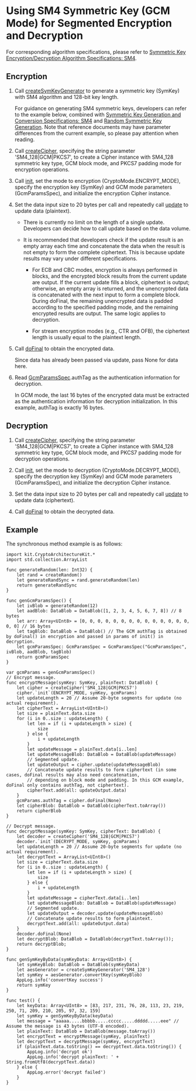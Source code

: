 # Using SM4 Symmetric Key (GCM Mode) for Segmented Encryption and Decryption

For corresponding algorithm specifications, please refer to [Symmetric Key Encryption/Decryption Algorithm Specifications: SM4](./cj-crypto-sym-encrypt-decrypt-spec.md#sm4).

## Encryption

1. Call [createSymKeyGenerator](../../../../API_Reference/source_en/apis/CryptoArchitectureKit/cj-apis-crypto.md#func-createsymkeygeneratorstring) to generate a symmetric key (SymKey) with SM4 algorithm and 128-bit key length.

    For guidance on generating SM4 symmetric keys, developers can refer to the example below, combined with [Symmetric Key Generation and Conversion Specifications: SM4](./cj-crypto-sym-key-generation-conversion-spec.md#sm4) and [Random Symmetric Key Generation](./cj-crypto-generate-sym-key-randomly.md). Note that reference documents may have parameter differences from the current example, so please pay attention when reading.

2. Call [createCipher](../../../../API_Reference/source_en/apis/CryptoArchitectureKit/cj-apis-crypto.md#func-createcipherstring), specifying the string parameter 'SM4_128|GCM|PKCS7', to create a Cipher instance with SM4_128 symmetric key type, GCM block mode, and PKCS7 padding mode for encryption operations.

3. Call [init](../../../../API_Reference/source_en/apis/CryptoArchitectureKit/cj-apis-crypto.md#func-initcryptomode-key-paramsspec), set the mode to encryption (CryptoMode.ENCRYPT_MODE), specify the encryption key (SymKey) and GCM mode parameters (GcmParamsSpec), and initialize the encryption Cipher instance.

4. Set the data input size to 20 bytes per call and repeatedly call [update](../../../../API_Reference/source_en/apis/CryptoArchitectureKit/cj-apis-crypto.md#func-updatedatablob) to update data (plaintext).

    - There is currently no limit on the length of a single update. Developers can decide how to call update based on the data volume.
    - It is recommended that developers check if the update result is an empty array each time and concatenate the data when the result is not empty to form the complete ciphertext. This is because update results may vary under different specifications.

        - For ECB and CBC modes, encryption is always performed in blocks, and the encrypted block results from the current update are output. If the current update fills a block, ciphertext is output; otherwise, an empty array is returned, and the unencrypted data is concatenated with the next input to form a complete block. During doFinal, the remaining unencrypted data is padded according to the specified padding mode, and the remaining encrypted results are output. The same logic applies to decryption.

        - For stream encryption modes (e.g., CTR and OFB), the ciphertext length is usually equal to the plaintext length.

5. Call [doFinal](../../../../API_Reference/source_en/apis/CryptoArchitectureKit/cj-apis-crypto.md#func-dofinaldatablob) to obtain the encrypted data.

    Since data has already been passed via update, pass None for data here.

6. Read [GcmParamsSpec](../../../../API_Reference/source_en/apis/CryptoArchitectureKit/cj-apis-crypto.md#struct-gcmparamsspec).authTag as the authentication information for decryption.

    In GCM mode, the last 16 bytes of the encrypted data must be extracted as the authentication information for decryption initialization. In this example, authTag is exactly 16 bytes.

## Decryption

1. Call [createCipher](../../../../API_Reference/source_en/apis/CryptoArchitectureKit/cj-apis-crypto.md#func-createcipherstring), specifying the string parameter 'SM4_128|GCM|PKCS7', to create a Cipher instance with SM4_128 symmetric key type, GCM block mode, and PKCS7 padding mode for decryption operations.

2. Call [init](../../../../API_Reference/source_en/apis/CryptoArchitectureKit/cj-apis-crypto.md#func-initcryptomode-key-paramsspec), set the mode to decryption (CryptoMode.DECRYPT_MODE), specify the decryption key (SymKey) and GCM mode parameters (GcmParamsSpec), and initialize the decryption Cipher instance.

3. Set the data input size to 20 bytes per call and repeatedly call [update](../../../../API_Reference/source_en/apis/CryptoArchitectureKit/cj-apis-crypto.md#func-updatedatablob) to update data (ciphertext).

4. Call [doFinal](../../../../API_Reference/source_en/apis/CryptoArchitectureKit/cj-apis-crypto.md#func-dofinaldatablob) to obtain the decrypted data.

## Example

The synchronous method example is as follows:

<!-- compile -->

```cangjie
import kit.CryptoArchitectureKit.*
import std.collection.ArrayList

func generateRandom(len: Int32) {
    let rand = createRandom()
    let generateRandSync = rand.generateRandom(len)
    return generateRandSync
}

func genGcmParamsSpec() {
    let ivBlob = generateRandom(12)
    let aadBlob: DataBlob = DataBlob([1, 2, 3, 4, 5, 6, 7, 8]) // 8 bytes
    let arr: Array<UInt8> = [0, 0, 0, 0, 0, 0, 0, 0, 0, 0, 0, 0, 0, 0, 0, 0] // 16 bytes
    let tagBlob: DataBlob = DataBlob() // The GCM authTag is obtained by doFinal() in encryption and passed in params of init() in decryption.
    let gcmParamsSpec: GcmParamsSpec = GcmParamsSpec("GcmParamsSpec", ivBlob, aadBlob, tagBlob)
    return gcmParamsSpec
}

var gcmParams = genGcmParamsSpec()
// Encrypt message.
func encryptMessage(symKey: SymKey, plainText: DataBlob) {
    let cipher = createCipher('SM4_128|GCM|PKCS7')
    cipher.`init`(ENCRYPT_MODE, symKey, gcmParams)
    let updateLength = 20 // Assume 20-byte segments for update (no actual requirement).
    let cipherText = ArrayList<UInt8>()
    let size = plainText.data.size
    for (i in 0..size : updateLength) {
        let len = if (i + updateLength > size) {
            size
        } else {
            i + updateLength
        }
        let updateMessage = plainText.data[i..len]
        let updateMessageBlob: DataBlob = DataBlob(updateMessage)
        // Segmented update.
        let updateOutput = cipher.update(updateMessageBlob)
        // Concatenate update results to form ciphertext (in some cases, doFinal results may also need concatenation,
        // depending on block mode and padding. In this GCM example, doFinal only contains authTag, not ciphertext).
        cipherText.add(all: updateOutput.data)
    }
    gcmParams.authTag = cipher.doFinal(None)
    let cipherBlob: DataBlob = DataBlob(cipherText.toArray())
    return cipherBlob
}

// Decrypt message.
func decryptMessage(symKey: SymKey, cipherText: DataBlob) {
    let decoder = createCipher('SM4_128|GCM|PKCS7')
    decoder.`init`(DECRYPT_MODE, symKey, gcmParams)
    let updateLength = 20 // Assume 20-byte segments for update (no actual requirement).
    let decryptText = ArrayList<UInt8>()
    let size = cipherText.data.size
    for (i in 0..size : updateLength) {
        let len = if (i + updateLength > size) {
            size
        } else {
            i + updateLength
        }
        let updateMessage = cipherText.data[i..len]
        let updateMessageBlob: DataBlob = DataBlob(updateMessage)
        // Segmented update.
        let updateOutput = decoder.update(updateMessageBlob)
        // Concatenate update results to form plaintext.
        decryptText.add(all: updateOutput.data)
    }
    decoder.doFinal(None)
    let decryptBlob: DataBlob = DataBlob(decryptText.toArray());
    return decryptBlob;
}

func genSymKeyByData(symKeyData: Array<UInt8>) {
    let symKeyBlob: DataBlob = DataBlob(symKeyData)
    let aesGenerator = createSymKeyGenerator('SM4_128')
    let symKey = aesGenerator.convertKey(symKeyBlob)
    AppLog.info('convertKey success')
    return symKey
}

func test() {
    let keyData: Array<UInt8> = [83, 217, 231, 76, 28, 113, 23, 219, 250, 71, 209, 210, 205, 97, 32, 159]
    let symKey = genSymKeyByData(keyData)
    let message = "aaaaa.....bbbbb.....ccccc.....ddddd.....eee" // Assume the message is 43 bytes (UTF-8 encoded).
    let plainText: DataBlob = DataBlob(message.toArray())
    let encryptText = encryptMessage(symKey, plainText)
    let decryptText = decryptMessage(symKey, encryptText)
    if (plainText.data.toString() == decryptText.data.toString()) {
        AppLog.info('decrypt ok')
        AppLog.info('decrypt plainText: ' + String.fromUtf8(decryptText.data))
    } else {
        AppLog.error('decrypt failed')
    }
}
```